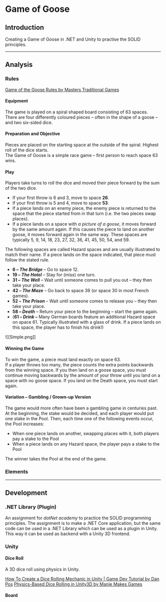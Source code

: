# Game of Goose

## Introduction

Creating a Game of Goose in .NET and Unity to practise the SOLID principles.

---

## Analysis

### Rules

[Game of the Goose Rules by Masters Traditional Games](https://www.mastersofgames.com/rules/goose-game-rules.htm)

#### Equipment

The game is played on a spiral shaped board consisting of 63 spaces. There are four differently coloured pieces – often in the shape of a goose – and two six-sided dice.  

#### Preparation and Objective

Pieces are placed on the starting space at the outside of the spiral.
Highest roll of the dice starts.  
The Game of Goose is a simple race game – first person to reach space 63 wins.  

#### Play

Players take turns to roll the dice and moved their piece forward by the sum of the two dice.  
- If your first throw is 6 and 3, move to space **26**.
- If your first throw is 5 and 4, move to space **53**.
- If a piece lands on an enemy piece, the enemy piece is returned to the space that the piece started from in that turn (i.e. the two pieces swap places).
- If a piece lands on a space with *a picture of a goose*, it moves forward by the same amount again. If this causes the piece to land on another goose, it moves forward again in the same way. These spaces are typically 5, 9, 14, 18, 23, 27, 32, 36, 41, 45, 50, 54, and 59.

The following spaces are called Hazard spaces and are usually illustrated to match their name. If a piece lands on the space indicated, that piece must follow the stated rule.  
  
- **6 – _The Bridge_** – Go to space 12.
- **19 – _The Hotel_** – Stay for (miss) one turn.
- **31 – _The Well_** – Wait until someone comes to pull you out – they then take your place.
- **42 – _The Maze_** – Go back to space 39 (or space 30 in most French games).
- **52 – _The Prison_** – Wait until someone comes to release you – they then take your place.
- **58 – _Death_** – Return your piece to the beginning – start the game again.
- (**61 – _Drink_ –** Many German boards feature an additional Hazard space on space 61. Typically illustrated with a glass of drink. If a piece lands on this space, the player has to finish his drink!)

![[Simple.png]]

#### Winning the Game

To win the game, a piece must land exactly on space 63.  
If a player throws too many, the piece counts the extra points backwards from the winning space. If you then land on a goose space, you must continue moving backwards by the amount of your throw until you land on a space with no goose space. If you land on the Death space, you must start again.  

#### Variation – Gambling / Grown-up Version

The game would more often have been a gambling game in centuries past. At the beginning, the stake would be decided, and each player would put one stake in the Pool. Then, each time one of the following events occur, the Pool increases:  
  
- When one piece lands on another, swapping places with it, both players pay a stake to the Pool
- When a piece lands on any Hazard space, the player pays a stake to the Pool
  
The winner takes the Pool at the end of the game. 


### Elements




---

## Development

### .NET Library (Plugin)

An assignment for *dotNet academy* to practice the SOLID programming principles.
The assignment is to make a .NET Core application, but the same code can be used in a .NET Library which can be used as a plugin in Unity. This way it can be used as backend with a Unity 3D frontend.

### Unity

#### Dice Roll

A 3D dice roll using physics in Unity.

[How To Create a Dice Rolling Mechanic in Unity | Game Dev Tutorial by Dan Pos](https://www.youtube.com/watch?v=cd66wLNvVh8)
[Physics-Based Dice Rolling in Unity3D by Manie Makes Games](https://www.youtube.com/watch?v=0-v4CbuJ5jI)

#### Board



